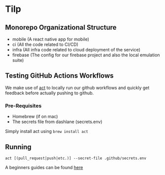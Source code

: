 # Tilp

## Monorepo Organizational Structure

- mobile (A react native app for mobile)
- ci (All the code related to CI/CD)
- infra (All infra code related to cloud deployment of the service)
- firebase (The config for our firebase project and also the local emulation suite)

## Testing GitHub Actions Workflows

We make use of [act](https://github.com/nektos/act) to locally run our github workflows and quickly get feedback before actually pushing to github.

### Pre-Requisites

- Homebrew (if on mac)
- The secrets file from dashlane (secrets.env)

Simply install act using `brew install act`

## Running

`act [(pull_request|push|etc.)] --secret-file .github/secrets.env`

A beginners guides can be found [here](https://nektosact.com/beginner/index.html)
